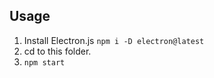 ## Usage

1. Install Electron.js
    ``npm i -D electron@latest``
2. cd to this folder.
3. `npm start`
